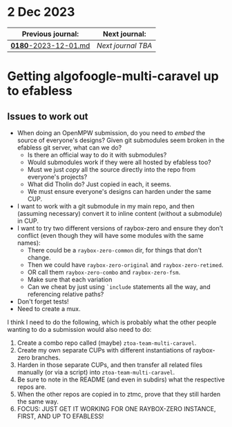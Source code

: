 # 2 Dec 2023

| Previous journal: | Next journal: |
|-|-|
| [**0180**-2023-12-01.md](./0180-2023-12-01.md) | *Next journal TBA* |

# Getting algofoogle-multi-caravel up to efabless

## Issues to work out

*   When doing an OpenMPW submission, do you need to *embed* the source of everyone's designs? Given git submodules seem broken in the efabless git server, what can we do?
    *   Is there an official way to do it with submodules?
    *   Would submodules work if they were all hosted by efabless too?
    *   Must we just *copy* all the source directly into the repo from everyone's projects?
    *   What did Tholin do? Just copied in each, it seems.
    *   We must ensure everyone's designs can harden under the same CUP.
*   I want to work with a git submodule in my main repo, and then (assuming necessary) convert it to inline content (without a submodule) in CUP.
*   I want to try two different versions of raybox-zero and ensure they don't conflict (even though they will have some modules with the same names):
    *   There could be a `raybox-zero-common` dir, for things that don't change.
    *   Then we could have `raybox-zero-original` and `raybox-zero-retimed`.
    *   OR call them `raybox-zero-combo` and `raybox-zero-fsm`.
    *   Make sure that each variation 
    *   Can we cheat by just using `` `include `` statements all the way, and referencing relative paths?
*   Don't forget tests!
*   Need to create a mux.

I think I need to do the following, which is probably what the other people wanting to do a submission would also need to do:

1.  Create a combo repo called (maybe) `ztoa-team-multi-caravel`.
2.  Create my own separate CUPs with different instantiations of raybox-zero branches.
3.  Harden in those separate CUPs, and then transfer all related files manually (or via a script) into `ztoa-team-multi-caravel`.
4.  Be sure to note in the README (and even in subdirs) what the respective repos are.
5.  When the other repos are copied in to ztmc, prove that they still harden the same way.
6.  FOCUS: JUST GET IT WORKING FOR ONE RAYBOX-ZERO INSTANCE, FIRST, AND UP TO EFABLESS!



